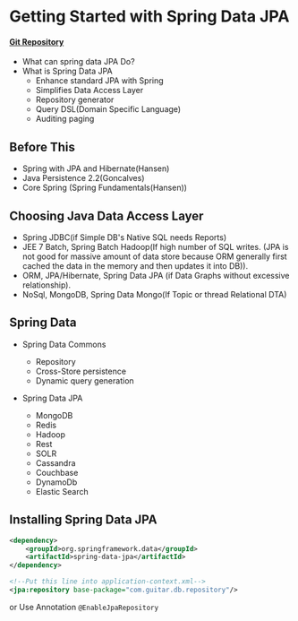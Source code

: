 # Getting Started with Spring Data JPA

#### [Git Repository](https://github.com/dlbunker/ps-guitar-db)
-  What can spring data JPA Do?
- What is Spring Data JPA
    - Enhance standard JPA with Spring
    - Simplifies Data Access Layer
    - Repository generator
    - Query DSL(Domain Specific Language)
    - Auditing paging


Before This
- 
- Spring with JPA and Hibernate(Hansen)
- Java Persistence 2.2(Goncalves)
- Core Spring (Spring Fundamentals(Hansen))

Choosing Java Data Access Layer
-
- Spring JDBC(if Simple DB's Native SQL needs Reports)
- JEE 7 Batch, Spring Batch Hadoop(If high number of SQL writes. (JPA is not good for massive amount of data store because ORM 
  generally first cached the data in the memory and then updates it into DB)).
- ORM, JPA/Hibernate, Spring Data JPA (if Data Graphs without excessive relationship).
- NoSql, MongoDB, Spring Data Mongo(If Topic or thread Relational DTA)

Spring Data
-
- Spring Data Commons
  - Repository
  - Cross-Store persistence
  - Dynamic query generation

- Spring Data JPA
  - MongoDB
  - Redis
  - Hadoop 
  - Rest
  - SOLR
  - Cassandra
  - Couchbase
  - DynamoDb
  - Elastic Search
  
Installing Spring Data JPA
-
```xml
<dependency>
    <groupId>org.springframework.data</groupId>
    <artifactId>spring-data-jpa</artifactId>
</dependency>
```

```xml
<!--Put this line into application-context.xml-->
<jpa:repository base-package="com.guitar.db.repository"/>
```
or Use Annotation `@EnableJpaRepository`